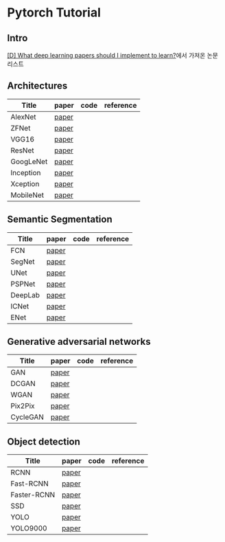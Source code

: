 # Pytorch Tutorial

## Intro

[[D] What deep learning papers should I implement to learn?](https://www.reddit.com/r/MachineLearning/comments/8vmuet/d_what_deep_learning_papers_should_i_implement_to/)에서 가져온 논문 리스트

## Architectures

|Title|paper|code|reference|
|-|-|-|-|
|AlexNet|[paper](https://papers.nips.cc/paper/4824-imagenet-classification-with-deep-convolutional-neural-networks)|
|ZFNet|[paper](https://arxiv.org/abs/1311.2901)|
|VGG16|[paper](https://arxiv.org/abs/1505.06798)|
|ResNet|[paper](https://arxiv.org/abs/1704.06904)|
|GoogLeNet|[paper](https://arxiv.org/abs/1409.4842)|
|Inception|[paper](https://arxiv.org/abs/1512.00567)|
|Xception|[paper](https://arxiv.org/abs/1610.02357)|
|MobileNet|[paper](https://arxiv.org/abs/1704.04861)|

## Semantic Segmentation

|Title|paper|code|reference|
|-|-|-|-|
|FCN|[paper](https://arxiv.org/abs/1411.4038)|
|SegNet|[paper](https://arxiv.org/abs/1511.00561)|
|UNet|[paper](https://arxiv.org/abs/1505.04597)|
|PSPNet|[paper](https://arxiv.org/abs/1612.01105)|
|DeepLab|[paper](https://arxiv.org/abs/1606.00915)|
|ICNet|[paper](https://arxiv.org/abs/1704.08545)|
|ENet|[paper](https://arxiv.org/abs/1606.02147)|

## Generative adversarial networks

|Title|paper|code|reference|
|-|-|-|-|
|GAN|[paper](https://arxiv.org/abs/1406.2661)|
|DCGAN|[paper](https://arxiv.org/abs/1511.06434)|
|WGAN|[paper](https://arxiv.org/abs/1701.07875)|
|Pix2Pix|[paper](https://arxiv.org/abs/1611.07004)|
|CycleGAN|[paper](https://arxiv.org/abs/1703.10593)|

## Object detection

|Title|paper|code|reference|
|-|-|-|-|
|RCNN|[paper](https://arxiv.org/abs/1311.2524)|
|Fast-RCNN|[paper](https://arxiv.org/abs/1504.08083)|
|Faster-RCNN|[paper](https://arxiv.org/abs/1506.01497)|
|SSD|[paper](https://arxiv.org/abs/1512.02325)|
|YOLO|[paper](https://arxiv.org/abs/1506.02640)|
|YOLO9000|[paper](https://arxiv.org/abs/1612.08242)|
